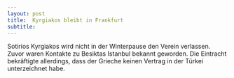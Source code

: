 ```yaml
---
layout: post
title:  Kyrgiakos bleibt in Frankfurt
subtitle:  
---
```


Sotirios Kyrgiakos wird nicht in der Winterpause den Verein verlassen. Zuvor waren Kontakte zu Besiktas Istanbul bekannt geworden. Die Eintracht bekräftigte allerdings, dass der Grieche keinen Vertrag in der Türkei unterzeichnet habe.


